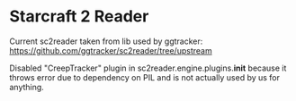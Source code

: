 # Starcraft 2 Reader

Current sc2reader taken from lib used by ggtracker:
https://github.com/ggtracker/sc2reader/tree/upstream

Disabled "CreepTracker" plugin in sc2reader.engine.plugins.__init__ because it throws error due to dependency on PIL
and is not actually used by us for anything.
